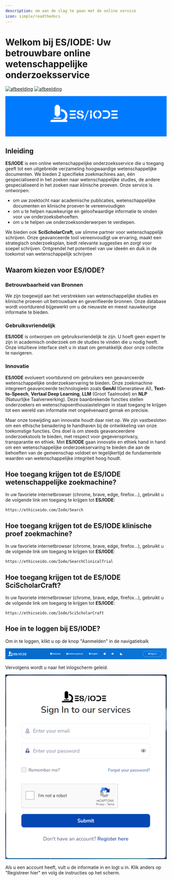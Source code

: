 ```yaml
---
description: om aan de slag te gaan met de online service
icon: simple/readthedocs
---
```

# Welkom bij ES/IODE: Uw betrouwbare online wetenschappelijke onderzoeksservice

[![afbeelding](https://img.shields.io/badge/versie-3.3-blue)](changelog.md)
[![afbeelding](https://img.shields.io/badge/.NET-5C2D91?logo=.net&logoColor=wit)](https://learn.microsoft.com/dotnet/)

[![logo](assets/background_es-iode-logo-v3.png)](https://ethicseido.com/Iode/Iode)


## **Inleiding**

__ES/IODE__ is een online wetenschappelijke onderzoeksservice die u toegang geeft tot een uitgebreide verzameling hoogwaardige wetenschappelijke documenten. We bieden 2 specifieke zoekmachines aan, één gespecialiseerd in het zoeken naar wetenschappelijke studies, de andere gespecialiseerd in het zoeken naar klinische proeven.
Onze service is ontworpen:

- om uw zoektocht naar academische publicaties, wetenschappelijke documenten en klinische proeven te vereenvoudigen
- om u te helpen nauwkeurige en geloofwaardige informatie te vinden voor uw onderzoeksbehoeften.
- om u te helpen uw onderzoeksonderwerpen te verdiepen.

We bieden ook __SciScholarCraft__, uw slimme partner voor wetenschappelijk schrijven. Onze geavanceerde tool vereenvoudigt uw ervaring, maakt een strategisch onderzoeksplan, biedt relevante suggesties en zorgt voor soepel schrijven. Ontgrendel het potentieel van uw ideeën en duik in de toekomst van wetenschappelijk schrijven

## **Waarom kiezen voor ES/IODE?**

<!-- ### Geavanceerd Zoeken
__ES/IODE__ biedt geavanceerde zoekmogelijkheden waarmee u uw zoekcriteria kunt specificeren om specifieke resultaten te verkrijgen. U kunt filteren op vakgebied, datum, auteurs, trefwoorden en nog veel meer. Dit zorgt ervoor dat u relevante resultaten krijgt voor uw onderwerp. -->

### Betrouwbaarheid van Bronnen
We zijn toegewijd aan het verstrekken van wetenschappelijke studies en klinische proeven uit betrouwbare en geverifieerde bronnen. Onze database wordt voortdurend bijgewerkt om u de nieuwste en meest nauwkeurige informatie te bieden.

### Gebruiksvriendelijk
__ES/IODE__ is ontworpen om gebruiksvriendelijk te zijn. U hoeft geen expert te zijn in academisch onderzoek om de studies te vinden die u nodig heeft. Onze intuïtieve interface stelt u in staat om gemakkelijk door onze collectie te navigeren.

### Innovatie
__ES/IODE__ evolueert voortdurend om gebruikers een geavanceerde wetenschappelijke onderzoekservaring te bieden. Onze zoekmachine integreert geavanceerde technologieën zoals __GenAI__ (Generatieve AI), __Text-to-Speech__, __Vertaal Deep Learning__, __LLM__ (Groot Taalmodel) en __NLP__ (Natuurlijke Taalverwerking). Deze baanbrekende functies stellen onderzoekers en wetenschapsenthousiastelingen in staat toegang te krijgen tot een wereld van informatie met ongeëvenaard gemak en precisie.

Maar onze toewijding aan innovatie houdt daar niet op. We zijn vastbesloten om een ethische benadering te handhaven bij de ontwikkeling van onze toekomstige functies. Ons doel is om steeds geavanceerdere onderzoekstools te bieden, met respect voor gegevensprivacy, transparantie en ethiek. Met __ES/IODE__ gaan innovatie en ethiek hand in hand om een wetenschappelijke onderzoekservaring te bieden die aan de behoeften van de gemeenschap voldoet en tegelijkertijd de fundamentele waarden van wetenschappelijke integriteit hoog houdt.

## **Hoe toegang krijgen tot de ES/IODE wetenschappelijke zoekmachine?**

In uw favoriete internetbrowser (chrome, brave, edge, firefox...), gebruikt u de volgende link om toegang te krijgen tot __ES/IODE__:

```
https://ethicseido.com/Iode/Search
```


## **Hoe toegang krijgen tot de ES/IODE klinische proef zoekmachine?**

In uw favoriete internetbrowser (chrome, brave, edge, firefox...), gebruikt u de volgende link om toegang te krijgen tot __ES/IODE__:



```
https://ethicseido.com/Iode/SearchClinicalTrial
```


## **Hoe toegang krijgen tot de ES/IODE SciScholarCraft?**

In uw favoriete internetbrowser (chrome, brave, edge, firefox...), gebruikt u de volgende link om toegang te krijgen tot __ES/IODE__:



```
https://ethicseido.com/Iode/SciScholarCraft
```


## **Hoe in te loggen bij ES/IODE?**

Om in te loggen, klikt u op de knop "Aanmelden" in de navigatiebalk

![navigatiebalk](assets/navbar.png)

Vervolgens wordt u naar het inlogscherm geleid.

![inloggen](assets/login.png)

Als u een account heeft, vult u de informatie in en logt u in. Klik anders op "Registreer hier" en volg de instructies op het scherm.
